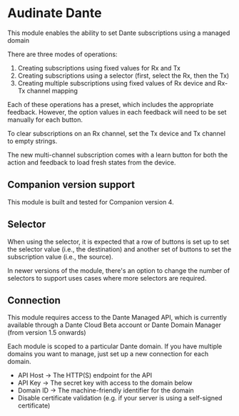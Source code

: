 # Audinate Dante

This module enables the ability to set Dante subscriptions using a managed domain

There are three modes of operations:

1. Creating subscriptions using fixed values for Rx and Tx
2. Creating subscriptions using a selector (first, select the Rx, then the Tx)
3. Creating multiple subscriptions using fixed values of Rx device and Rx-Tx channel mapping

Each of these operations has a preset, which includes the appropriate feedback. However, the option values in each feedback will need to be set manually for each button.

To clear subscriptions on an Rx channel, set the Tx device and Tx channel to empty strings.

The new multi-channel subscription comes with a learn button for both the action and feedback to load fresh states from the device.

## Companion version support

This module is built and tested for Companion version 4.

## Selector

When using the selector, it is expected that a row of buttons is set up to set the selector value (i.e., the destination) and another set of buttons to set the subscription value (i.e., the source).

In newer versions of the module, there's an option to change the number of selectors to support uses cases where more selectors are required.

## Connection

This module requires access to the Dante Managed API, which is currently available through a Dante Cloud Beta account or Dante Domain Manager (from version 1.5 onwards)

Each module is scoped to a particular Dante domain. If you have multiple domains you want to manage, just set up a new connection for each domain.

- API Host -> The HTTP(S) endpoint for the API
- API Key -> The secret key with access to the domain below
- Domain ID -> The machine-friendly identifier for the domain
- Disable certificate validation (e.g. if your server is using a self-signed certificate)
